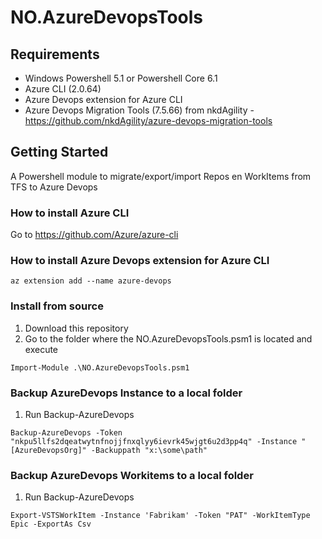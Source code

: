 # NO.AzureDevopsTools
## Requirements
- Windows Powershell 5.1 or Powershell Core 6.1
- Azure CLI (2.0.64)
- Azure Devops extension for Azure CLI
- Azure Devops Migration Tools (7.5.66) from nkdAgility - https://github.com/nkdAgility/azure-devops-migration-tools

## Getting Started
A Powershell module to migrate/export/import Repos en WorkItems from TFS to Azure Devops

### How to install Azure CLI
Go to https://github.com/Azure/azure-cli

### How to install Azure Devops extension for Azure CLI
```
az extension add --name azure-devops
```

### Install from source
1. Download this repository
2. Go to the folder where the NO.AzureDevopsTools.psm1 is located and execute
```
Import-Module .\NO.AzureDevopsTools.psm1 
```

### Backup AzureDevops Instance to a local folder
1. Run Backup-AzureDevops  
```
Backup-AzureDevops -Token "nkpu5llfs2dqeatwytnfnojjfnxqlyy6ievrk45wjgt6u2d3pp4q" -Instance "[AzureDevopsOrg]" -Backuppath "x:\some\path"
```

### Backup AzureDevops Workitems to a local folder
1. Run Backup-AzureDevops  
```
Export-VSTSWorkItem -Instance 'Fabrikam' -Token "PAT" -WorkItemType Epic -ExportAs Csv
```
